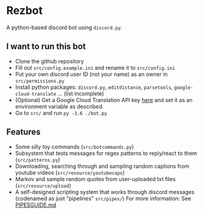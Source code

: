 # Rezbot
A python-based discord bot using `discord.py`.

## I want to run this bot
* Clone the github repository
* Fill out `src/config.example.ini` and rename it to `src/config.ini`
* Put your own discord user ID (not your name) as an owner in `src/permissions.py`
* Install python packages: `discord.py`, `editdistance`, `parsetools`, `google-cloud-translate` ... (list incomplete)
* (Optional) Get a Google Cloud Translation API key [here](https://cloud.google.com/translate/docs/quickstart) and set it as an environment variable as described.
* Go to `src/` and run `py -3.6 ./bot.py`

## Features
* Some silly toy commands (`src/botcommands.py`)
* Subsystem that tests messages for regex patterns to reply/react to them (`src/patterns.py`)
* Downloading, searching through and sampling random captions from youtube videos (`src/resource/youtubecaps`)
* Markov and sample random quotes from user-uploaded txt files (`src/resource/upload`)
* A self-designed scripting system that works through discord messages (codenamed as just "pipelines" `src/pipes/`)
    For more information: See [PIPESGUIDE.md](./PIPESGUIDE.md)
